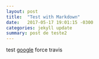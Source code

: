 ```yaml
---
layout: post
title:  "Test with Markdown"
date:   2017-05-17 19:01:15 -0300
categories: jekyll update
summary: post de teste2
---
```

test [google](http://www.google.com)
force travis